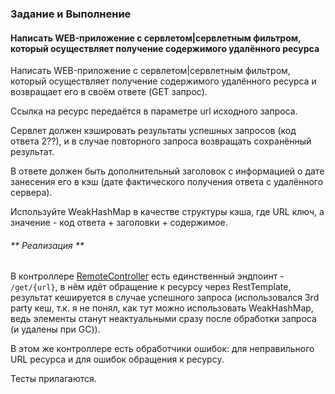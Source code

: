 ### Задание и Выполнение

#### Написать WEB-приложение c сервлетом|сервлетным фильтром, который осуществляет получение содержимого удалённого ресурса
Написать WEB-приложение c сервлетом|сервлетным фильтром, который осуществляет получение содержимого удалённого ресурса 
и возвращает его в своём ответе (GET запрос). 

Ссылка на ресурс передаётся в параметре url исходного запроса. 

Сервлет должен кэшировать результаты успешных запросов (код ответа 2??), 
и в случае повторного запроса возвращать сохранённый результат. 

В ответе должен быть дополнительный заголовок с информацией о дате занесения его в кэш (дате фактического получения ответа с удалённого сервера). 

Используйте WeakHashMap в качестве структуры кэша, где URL ключ, а значение - код ответа + заголовки + содержимое.

###### ** Реализация **
В контроллере [RemoteController](./RemoteLoader/src/main/java/net/kravuar/remote/RemoteController.java) есть единственный эндпоинт - `/get/{url}`,
в нём идёт обращение к ресурсу через RestTemplate, результат кешируется в случае успешного запроса 
(использовался 3rd party кеш, т.к. я не понял, как тут можно использовать WeakHashMap, ведь элементы станут неактуальными сразу после обработки запроса (и удалены при GC)).

В этом же контроллере есть обработчики ошибок: для неправильного URL ресурса и для ошибок обращения к ресурсу.

Тесты прилагаются.